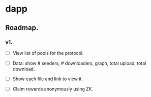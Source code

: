 dapp
====

## Roadmap.

### v1.

 - [ ] View list of pools for the protocol.
 - [ ] Data: show # seeders, # downloaders, graph, total upload, total download.
 - [ ] Show each file and link to view it.
 - [ ] Claim rewards anonymously using ZK.

